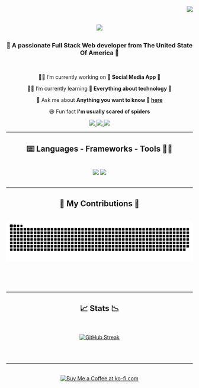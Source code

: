 <img align="right" src="https://visitor-badge.laobi.icu/badge?page_id=Ash0422.visitor-badge&left_color=red&right_color=green&left_text=Hello%20Visitors" />

<h1 align="center">
    <img src="https://readme-typing-svg.herokuapp.com/?font=Righteous&size=35&center=true&vCenter=true&width=500&height=70&duration=4000&lines=Hello+There!+👋;+I'm+Achraf+Chibane!;+A+Full+Stack+Web+Developer;+Welcome+To+My+GitHub+Page" />
</h1>

<h3 align="center">🗽 A passionate Full Stack Web developer from The United State Of America 🗽 </h3>

<br/>

<div align="center">
 
 🧑‍💻 I’m currently working on **📸 Social Media App 🤳**
 
 👨‍🎓 I’m currently learning **🤖 Everything about technology 🤖**

🙋 Ask me about **Anything you want to know 🐬 [here](https://github.com/Ash0422)**

😆 Fun fact **I'm usually scared of spiders**

 </div>
 
<div align="center"> 
  <a href="mailto:chibane.tkd04@gmail.com">
    <img src="https://img.shields.io/badge/Gmail-333333?style=for-the-badge&logo=gmail&logoColor=red" />
  </a>
  <a href="https://www.linkedin.com/in/achraf-chibane/" target="_blank">
    <img src="https://img.shields.io/badge/LinkedIn-0077B5?style=for-the-badge&logo=linkedin&logoColor=white" target="_blank" />
  </a>
  <a href="https://https://achrafchibane.com/" target="_blank">
     <img src="https://img.shields.io/badge/Portfolio-FF5722?style=for-the-badge&logo=todoist&logoColor=white" target="_blank" /> <!-- sqlite, safari, google-chrome are other good icon options -->
  </a>
</div>

 <hr/>
 
<h2 align="center">⌨️ Languages - Frameworks - Tools 👨‍🔧</h2>
<br/>
<div align="center">
    <img src="https://skillicons.dev/icons?i=react,bootstrap,mui,html,css,vscode,github,figma,tailwind,git,r" />
    <img src="https://skillicons.dev/icons?i=nodejs,python,javascript,typescript,express,firebase,mongodb,c,java,nextjs,mysql,flask" /><br>
</div>

<br/>
<hr/>

<div align="center">
  <h2>🐛 My Contributions 🐛</h2>
  <br>
  <img alt="snake eating my contributions" src="https://github.com/Ash0422/Ash0422/blob/output/github-contribution-grid-snake.svg" />
  
  <br/><br/><br/>
</div>

<hr/>

<h2 align="center">📈 Stats 📉</h2>
<br>
<div align=center>

[![GitHub Streak](https://streak-stats.demolab.com?user=Ash0422&theme=dark&exclude_days=Sun%2CMon%2CTue%2CWed%2CThu%2CFri%2CSat)](https://git.io/streak-stats)

</div>

<br/><br/>

<hr/>

<br/>

<div align="center">
<a href='https://ko-fi.com/ash0422' target='_blank'><img height='64' style='border:0px;height:64px;' src='https://storage.ko-fi.com/cdn/kofi1.png?v=3' border='0' alt='Buy Me a Coffee at ko-fi.com' /></a>
</div>

<br/>
